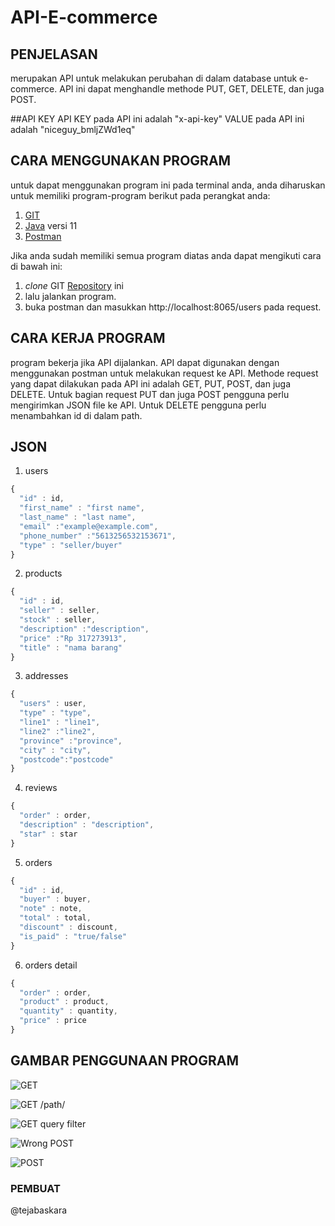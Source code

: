 # API-E-commerce

## PENJELASAN
merupakan API untuk melakukan perubahan di dalam database untuk e-commerce. API ini dapat menghandle methode PUT, GET, DELETE, dan juga POST. 

##API KEY
API KEY pada API ini adalah "x-api-key"
VALUE pada API ini adalah "niceguy_bmljZWd1eq"

## CARA MENGGUNAKAN PROGRAM
untuk dapat menggunakan program ini pada terminal anda, anda diharuskan untuk memiliki program-program berikut pada perangkat anda:
1. [GIT](https://git-scm.com/downloads)
2. [Java](https://www.techspot.com/downloads/5553-java-jdk.html) versi 11
3. [Postman](https://www.postman.com/downloads/)


Jika anda sudah memiliki semua program diatas anda dapat mengikuti cara di bawah ini:
1. _clone_ GIT [Repository](https://github.com/tejabaskara/API-E-commerce.git) ini
2. lalu jalankan program.
3. buka postman dan masukkan http://localhost:8065/users pada request.



## CARA KERJA PROGRAM
program bekerja jika API dijalankan. API dapat digunakan dengan menggunakan postman untuk melakukan request ke API. Methode request yang dapat dilakukan pada API ini adalah GET, PUT, POST, dan juga DELETE. Untuk bagian request PUT dan juga POST pengguna perlu mengirimkan JSON file ke API. Untuk DELETE pengguna perlu menambahkan id di dalam path.

## JSON

1. users
```javascript
{ 
  "id" : id,
  "first_name" : "first name",
  "last_name" : "last name",
  "email" :"example@example.com",
  "phone_number" :"5613256532153671",
  "type" : "seller/buyer"
}
```
2. products
```javascript
{ 
  "id" : id,
  "seller" : seller,
  "stock" : seller,
  "description" :"description",
  "price" :"Rp 317273913",
  "title" : "nama barang" 
}
```
3. addresses
```javascript
{ 
  "users" : user,
  "type" : "type",
  "line1" : "line1",
  "line2" :"line2",
  "province" :"province",
  "city" : "city",
  "postcode":"postcode"
}
```
4. reviews
```javascript
{ 
  "order" : order,
  "description" : "description",
  "star" : star
}
```
5. orders
```javascript
{ 
  "id" : id,
  "buyer" : buyer,
  "note" : note,
  "total" : total,
  "discount" : discount,
  "is_paid" : "true/false"
}
```
6. orders detail
```javascript
{ 
  "order" : order,
  "product" : product,
  "quantity" : quantity,
  "price" : price
}
```

## GAMBAR PENGGUNAAN PROGRAM
![GET](https://drive.google.com/uc?id=1jWYWspDoPw5WaHEBi6Wil4BJKF7FQtac)

![GET /path/](https://drive.google.com/uc?id=1Hhdk2vcSTBCcIF4CEBxi8rbx3LKdmgeb)

![GET query filter](https://drive.google.com/uc?id=12gygoeb1VJk2jzB5DgU3eALDAW-RrKK1)

![Wrong POST](https://drive.google.com/uc?id=1VpHDhQKS6TRAv1oGaiwmy13JPecr3mDV)

![POST](https://drive.google.com/uc?id=11NCoWJAMddWjAAaC6VHWpelO3DWtohFl)

### PEMBUAT
@tejabaskara
